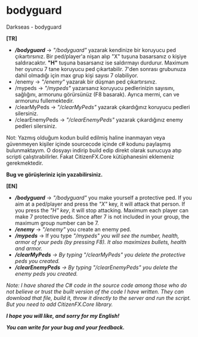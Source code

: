 # bodyguard
Darkseas - bodyguard <br/>

<b>[TR]</b> <br/>
- <b><i>/bodyguard</b></i> -> <i>"/bodyguard"</i> yazarak kendinize bir koruyucu ped çıkartırsınız. Bir ped/player'a nişan alıp "X" tuşuna basarsanız o kişiye saldıracaktır. <b>"H"</b> tuşuna basarsanız ise saldırmayı durdurur. Maximum her oyuncu 7 tane koruyucu ped çıkartabilir. 7'den sonrası grubunuza dahil olmadığı için max grup kişi sayısı 7 olabiliyor.
- /enemy -> <i>"/enemy"</i> yazarak bir düşman ped çıkartırsınız.
- /mypeds -> <i>"/mypeds"</i> yazarsanız koruyucu pedlerinizin sayısını, sağlığını, armorunu görürsünüz (F8 basarak). Ayrıca mermi, can ve armorunu fullemektedir.
- /clearMyPeds -> <i>"/clearMyPeds"</i> yazarak çıkardığınız koruyucu pedleri silersiniz.
- /clearEnemyPeds -> <i>"/clearEnemyPeds"</i> yazarak çıkardığınız enemy pedleri silersiniz.

Not: Yazmış olduğum kodun build edilmiş haline inanmayan veya güvenmeyen kişiler içinde sourcecode içinde c# kodunu paylaşmış bulunmaktayım. O dosyayı indirip build edip direkt olarak sunucuya atıp scripti çalıştırabilirler. Fakat CitizenFX.Core kütüphanesini eklemeniz gerekmektedir.

<b>Bug ve görüşleriniz için yazabilirsiniz.</b>

<b>[EN]</b> <br/>
- <b><i>/bodyguard</b></i> -> <i>"/bodyguard"</i> you make yourself a protective ped. If you aim at a ped/player and press the <i>"X"</i> key, it will attack that person. If you press the <i>"H" key</i>, it will stop attacking. Maximum each player can make 7 protective peds. Since after 7 is not included in your group, the maximum group number can be 7.
- <b><i>/enemy</b></i> -> <i>"/enemy"</i> you create an enemy ped.
- <b><i>/mypeds</b></i> -> If you type <i>"/mypeds"<i> you will see the number, health, armor of your peds (by pressing F8). It also maximizes bullets, health and armor.
- <b><i>/clearMyPeds</b></i> -> By typing <i>"/clearMyPeds"</i> you delete the protective peds you created.
- <b><i>/clearEnemyPeds</b></i> -> By typing <i>"/clearEnemyPeds"</i> you delete the enemy peds you created.

Note: I have shared the C# code in the source code among those who do not believe or trust the built version of the code I have written. They can download that file, build it, throw it directly to the server and run the script. But you need to add CitizenFX.Core library.

<b>I hope you will like, and sorry for my English!</b>

<b>You can write for your bug and your feedback.</b>



